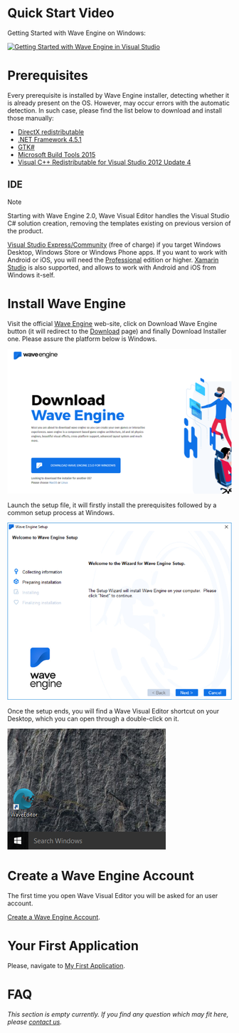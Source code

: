 # Quick Start Video

Getting Started with Wave Engine on Windows:

[![Getting Started with Wave Engine in Visual Studio](http://img.youtube.com/vi/NnkcyskNjKs/0.jpg)](https://youtu.be/NnkcyskNjKs)

# Prerequisites

Every prerequisite is installed by Wave Engine installer, detecting whether it is already present on the OS. However, may occur errors with the automatic detection. In such case, please find the list below to download and install those manually:

 - [DirectX redistributable](http://www.microsoft.com/en-us/download/details.aspx?id=8109)
 - [.NET Framework 4.5.1](http://www.microsoft.com/en-us/download/details.aspx?id=40773)
 - [GTK#](http://download.xamarin.com/GTKforWindows/Windows/gtk-sharp-2.12.26.msi)
 - [Microsoft Build Tools 2015](http://www.microsoft.com/en-us/download/details.aspx?id=48159)
 - [Visual C++ Redistributable for Visual Studio 2012 Update 4](http://www.microsoft.com/en-US/download/details.aspx?id=30679)

## IDE

> [!Note] 
> Starting with Wave Engine 2.0, Wave Visual Editor handles the Visual Studio C# solution creation, removing the templates existing on previous version of the product. 

[Visual Studio Express/Community](http://www.visualstudio.com/products/visual-studio-express-vs) (free of charge) if you target Windows Desktop, Windows Store or Windows Phone apps. If you want to work with Android or iOS, you will need the [Professional](https://www.visualstudio.com/products/visual-studio-professional-with-msdn-vs) edition or higher. [Xamarin Studio](http://xamarin.com/studio) is also supported, and allows to work with Android and iOS from Windows it-self.

# Install Wave Engine

Visit the official [Wave Engine](https://waveengine.net/) web-site, click on Download Wave Engine button (it will redirect to the [Download](https://waveengine.net/Downloads) page) and finally Download Installer one. Please assure the platform below is Windows.

![Download Wave Windows](images/DownloadWaveIntallerWindows.PNG)

Launch the setup file, it will firstly install the prerequisites followed by a common setup process at Windows.

![Wave Installer](images/WaveInstallerWin.png)

Once the setup ends, you will find a Wave Visual Editor shortcut on your Desktop, which you can open through a double-click on it.

![Wave Editor Short cut](images/WaveEditorShortcutWin.png)

# Create a Wave Engine Account
The first time you open Wave Visual Editor you will be asked for an user account.

[Create a Wave Engine Account](Create-Account.md).

# Your First Application

Please, navigate to [My First Application](My-First-Application.md).

# FAQ

_This section is empty currently. If you find any question which may fit here, please [contact us](https://waveengine.net/Company#Contact)._